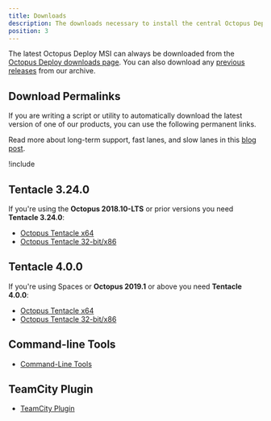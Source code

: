 ```yaml
---
title: Downloads
description: The downloads necessary to install the central Octopus Deploy Server, Tentacles, Command-line Tools, and the TeamCity Plugin.
position: 3
---
```


The latest Octopus Deploy MSI can always be downloaded from the [Octopus Deploy downloads page](https://octopus.com/downloads). You can also download any [previous releases](https://octopus.com/downloads/previous) from our archive.

## Download Permalinks

If you are writing a script or utility to automatically download the latest version of one of our products, you can use the following permanent links.

Read more about long-term support, fast lanes, and slow lanes in this [blog post](https://octopus.com/blog/octopus-release-2018.10-lts).

!include <server-downloads>

## Tentacle 3.24.0

If you're using the **Octopus 2018.10-LTS** or prior versions you need **Tentacle 3.24.0**:

- [Octopus Tentacle x64](https://octopus.com/downloads/slowlane/WindowsX64/OctopusTentacle)
- [Octopus Tentacle 32-bit/x86](https://octopus.com/downloads/slowlane/WindowsX86/OctopusTentacle)

## Tentacle 4.0.0

If you're using Spaces or **Octopus 2019.1** or above you need **Tentacle 4.0.0**:

 - [Octopus Tentacle x64](https://octopus.com/downloads/fastlane/WindowsX64/OctopusTentacle)
 - [Octopus Tentacle 32-bit/x86](https://octopus.com/downloads/fastlane/WindowsX86/OctopusTentacle)

## Command-line Tools

 - [Command-Line Tools](https://octopus.com/downloads/latest/CommandLineTools)

## TeamCity Plugin

 - [TeamCity Plugin](https://octopus.com/downloads/latest/TeamCityPlugin)
